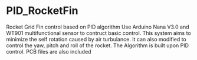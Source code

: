 # PID_RocketFin
Rocket Grid Fin control based on PID algorithm Use Arduino Nana V3.0 and WT901 multifunctional sensor to contruct basic control. This system aims to minimize the self rotation caused by air turbulance. It can also modified to control the yaw, pitch and roll of the rocket. The Algorithm is built upon PID control. PCB files are also included
